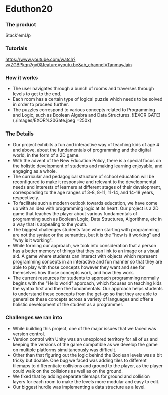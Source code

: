 # Eduthon20

### The product
Stack'emUp
### Tutorials
https://www.youtube.com/watch?v=ZGBPkqn7gv0&feature=youtu.be&ab_channel=TanmayJain

### How it works
- The user navigates through a bunch of rooms and traverses through levels to get to the end.
- Each room has a certain type of logical puzzle which needs to be solved in order to proceed further.
- The puzzles correspond to various concepts related to Programming and Logic, such as Boolean Algebra and Data Structures.
![EXOR GATE](./Images/EXOR%20Gate.jpeg =250x)
### The Details
- Our project exhibits a fun and interactive way of teaching kids of age 4 and above, about the fundamentals of programming and the digital world, in the form of a 2D game. 
- With the advent of the New Education Policy,  there is a special focus on the holistic development of students and making learning enjoyable, and engaging as a whole.
- The curricular and pedagogical structure of school education will be reconfigured to make it responsive and relevant to the developmental needs and interests of learners at different stages of their development, corresponding to the age ranges of 3-8, 8-11, 11-14, and 14-18 years, respectively. 
- To facilitate such a modern outlook towards education, we have come up with an idea with programming logic at its heart. Our project is a 2D game that teaches the player about various fundamentals of programming such as Boolean Logic, Data Structures, Algorithms, etc in a way that is appealing to the youth.  
- The biggest challenges students face when starting with programming are not the syntax or the semantics, but it is the "how is it working" and "why is it working".
- While forming our approach, we took into consideration that a person has a better memory of things that they can link to an image or a visual aid. A game where students can interact with objects which represent programming concepts in an interactive and fun manner so that they are able to play with those concepts however they want and see for themselves how those concepts work, and how they work. 
- The current resources for students to approach programming normally begins with the "Hello world" approach, which focuses on teaching kids the syntax first and then the fundamentals. Our approach helps students to understand these concepts from the get-go so that they are able to generalize these concepts across a variety of languages and offer a holistic development of the student as a programmer.
 
 
 
### Challenges we ran into
- While building this project, one of the major issues that we faced was version control. 
- Version control with Unity was an unexplored territory for all of us and keeping the versions of the game compatible as we develop the game on multiple platforms simultaneously was difficult. 
- Other than that figuring out the logic behind the Boolean levels was a bit tricky but doable. One bug we faced was adding tiles to different tilemaps to differentiate collisions and ground to the player, as the player could walk on the collisions as well as on the ground. 
- We fixed that by adding separate tilemaps for ground and collision layers for each room to make the levels more modular and easy to edit. 
- Our biggest hurdle was implementing a data structure as a level. 


